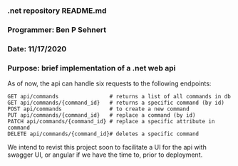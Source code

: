 ### .net repository README.md
### Programmer: Ben P Sehnert
### Date: 11/17/2020
### Purpose: brief implementation of a .net web api

As of now, the api can handle six requests to the following endpoints:

```
GET api/commands                # returns a list of all commands in db
GET api/commands/{command_id}   # returns a specific command (by id)
POST api/commands               # to create a new command
PUT api/commands/{command_id}   # replace a command (by id)
PATCH api/commands/{command_id} # replace a specific attribute in command
DELETE api/commands/{command_id}# deletes a specific command 
```
We intend to revist this project soon to facilitate a UI for the api with swagger UI, or angular if we have the time to, prior to deployment.
